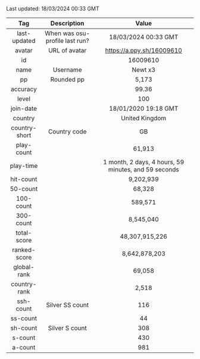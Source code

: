 Last updated: <!-- osu-last-updated -->18/03/2024 00:33 GMT<!-- osu-last-updated -->

|      Tag      |          Description           |                                              Value                                               |
| :-----------: | :----------------------------: | :----------------------------------------------------------------------------------------------: |
| last-updated  | When was osu-profile last run? |                <!-- osu-last-updated -->18/03/2024 00:33 GMT<!-- osu-last-updated -->                |
|    avatar     |         URL of avatar          |                 <!-- osu-avatar -->https://a.ppy.sh/16009610<!-- osu-avatar -->                  |
|      id       |                                |                              <!-- osu-id -->16009610<!-- osu-id -->                              |
|     name      |            Username            |                            <!-- osu-name -->Newt x3<!-- osu-name -->                             |
|      pp       |           Rounded pp           |                               <!-- osu-pp -->5,173<!-- osu-pp -->                                |
|   accuracy    |                                |                         <!-- osu-accuracy -->99.36<!-- osu-accuracy -->                          |
|     level     |                                |                             <!-- osu-level -->100<!-- osu-level -->                              |
|   join-date   |                                |                   <!-- osu-join-date -->18/01/2020 19:18 GMT<!-- osu-join-date -->                   |
|    country    |                                |                      <!-- osu-country -->United Kingdom<!-- osu-country -->                      |
| country-short |          Country code          |                      <!-- osu-country-short -->GB<!-- osu-country-short -->                      |
|  play-count   |                                |                       <!-- osu-play-count -->61,913<!-- osu-play-count -->                       |
|   play-time   |                                | <!-- osu-play-time -->1 month, 2 days, 4 hours, 59 minutes, and 59 seconds<!-- osu-play-time --> |
|   hit-count   |                                |                      <!-- osu-hit-count -->9,202,939<!-- osu-hit-count -->                       |
|   50-count    |                                |                         <!-- osu-50-count -->68,328<!-- osu-50-count -->                         |
|   100-count   |                                |                       <!-- osu-100-count -->589,571<!-- osu-100-count -->                        |
|   300-count   |                                |                      <!-- osu-300-count -->8,545,040<!-- osu-300-count -->                       |
|  total-score  |                                |                  <!-- osu-total-score -->48,307,915,226<!-- osu-total-score -->                  |
| ranked-score  |                                |                 <!-- osu-ranked-score -->8,642,878,203<!-- osu-ranked-score -->                  |
|  global-rank  |                                |                      <!-- osu-global-rank -->69,058<!-- osu-global-rank -->                      |
| country-rank  |                                |                     <!-- osu-country-rank -->2,518<!-- osu-country-rank -->                      |
|   ssh-count   |        Silver SS count         |                         <!-- osu-ssh-count -->116<!-- osu-ssh-count -->                          |
|   ss-count    |                                |                           <!-- osu-ss-count -->44<!-- osu-ss-count -->                           |
|   sh-count    |         Silver S count         |                          <!-- osu-sh-count -->308<!-- osu-sh-count -->                           |
|    s-count    |                                |                           <!-- osu-s-count -->430<!-- osu-s-count -->                            |
|    a-count    |                                |                           <!-- osu-a-count -->981<!-- osu-a-count -->                            |
